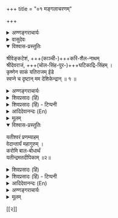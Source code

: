 +++
title = "०१ मङ्गलाचरणम्"

+++

<details><summary>अण्णङ्गराचार्यः</summary>

जयति पुमान् पर एकः श्रुतिशतपरिगीतवैभव श्रीमान् ।  
जयति च यतिराट् श्रीमान् तन्मतपद्मप्रबोधकृद्भानु ॥ १ ॥  
श्रीनागपुर्यभिजन श्रीमन्कृष्णार्यसत्सुत ।  
श्रीमद्रामानुजाचार्यकृपालब्धाखिलोदयः ॥ २ ॥  
जगद्गुरुवरानन्तरङ्गदेशिकयोगिनोः ।  
प्रभावज्ञश्च तत्पादभक्तः कृत्यनहड् कृतिः ॥ ३ ॥  
वादिभीकृद्गुरोर्वंश्यो नानाशास्त्रकृतश्रमः ॥  
अण्णङ्गरार्यदासोऽहं करोमि लघुवर्तिकाम् ॥ ४ ॥  
यतीन्द्रमतदीपस्य व्याख्यारूपा मनोरमाम् ।  
यद्योगात् प्रोज्ज्वलः सोऽयगूढार्थान् स प्रदर्शयेत् ॥ ५ ॥
</details>

<details><summary>वासुदेवः</summary>

**यतीन्द्र-मत-दीपिका-प्रकाशः ।**

प्रणम्य परमात्मानं विश्वेशं सर्वसाक्षिणम् ।  
संयुनज्मि प्रकाशेन यतीन्द्र-मत-दीपिकाम् ॥ १ ॥  

दीपिका ऽपि विषयान् न बोधयेन् मन्द-बुद्धि-तिमिरावगुण्ठितान् ।  
तद्रुजापसरणाय कृतो ऽयं यत्न एष तिमिरं विनाशयेत् ॥ २ ॥  

न तीक्ष्णधिषणो न च प्रथित-गूढ-शास्त्रार्थवित्-  
तथा ऽपि मुहुर् उत्सुको गुरुकृपावलम्बी परम् । 
अशेष-जगदाश्रयं परमपूरुषं चिन्तयन्-  
यतीन्द्र-मत-दीपिकां विवृणुयाम् इति प्रार्थये ॥ ३ ॥  

मत्कृतिर् इयम् इति नार्हति संग्रहम् एवेति पण्डितैर्मान्यैः ।  
न स्वान्ते करणीयं नात्रापूर्वं विलिख्यते किञ्चित् ॥ ४ ॥  

श्रीभाष्यादि-निबन्धान् दृष्ट्वा प्रायस् तदीय-सिद्धान्तान् ।  
तत् तत् प्रसङ्गवशतो विशदीकर्तुं यथामति प्रयते ॥ ५ ॥  

तत्रापि यदि भवेयुर् दोषाश् चेतोवधानवैधुर्यात् ।  
आलम्ब्यौदासीन्यं स्वीकुर्वन्तु प्रकाशम् अमुम् आर्याः ॥ ६ ॥  

ग्रन्थारम्भे कृतं मङ्गलं शिष्य-शिक्षार्थं निबध्नाति — **श्री-वेङ्कटेशम् इति** ।
</details>

<details open><summary>विश्वास-प्रस्तुतिः</summary>

श्रीवेङ्कटेशं, +++(काञ्ची-)+++करि-शैल-नाथम्  
श्रीदेवराजं, +++(चोल-सिंह-पुर-)+++घटिकाद्रि-सिंहम् ।  
कृष्णेन साकं यतिराजम् ईडे  
स्वप्ने च दृष्टान् मम देशिकेन्द्रान् ॥ १ ॥  
</details>

<details><summary>अण्णङ्गराचार्यः</summary>

अथ खलु तत्रभवान् विद्वद्वर्यः श्रीमन्महाचार्यमुख्यान्तेवासी श्रीनिवासाचार्ययतीन्द्रमतदीपिकानाम्नीं शारीरकपरिभाषामारभमाणः इष्टदेवदेशिकस्तवनलक्षणं मङ्गलमातनोति 'श्रीवेङ्कटेशम्' इति । श्रीवेङ्कटाचलनायकं भगवन्तं श्रीनिवासं, श्रीकञ्चीहस्तिगिरीश वरद देवाधिराज, चोलसिंहपुरे घटिकाचले विराजमान श्रीमन्नृसिंह, गीताचार्येण श्रीकृष्णेन सह गीताभाष्यादिभिर्विशिष्टाद्वैतसिद्धान्तप्रतिष्ठापकं श्रीभगवद्रामानुजमुनिं, स्वप्न एतदहर्मुखे दृष्टान् एतत्प्रकरणनिर्माणार्थमादेशं कुर्वाणान् स्वाचार्यांश्च श्रीनिवासदासोऽहं नौमीत्यर्थः ॥ १ ॥
</details>

<details><summary>शिवप्रसादः (हिं)</summary>

अनुवाद - श्रीवेङ्कटेश भगवान्, श्रीवरदराज भगवान्, घटिकाचल पर विराजमान श्रीनृसिंह भगवान्, श्रीसम्पत् कुमार भगवान् के साथ श्रीरामानुजाचार्यं तथा स्वप्न में साक्षात्कृत अपने आचार्यवर्यों की में वन्दना करता हूँ ।
</details>

<details><summary>शिवप्रसादः (हिं) - टिप्पनी</summary>

भावप्रकाशिका

सीतामुखाब्जमवलोकनजीवितः श्रीरामः प्रभुविशतमे हृदये दयालुः । श्री श्रीनिवाससुगुरोर्मधुरा यतोऽद्य, स्युर्व्याकृताः फणितयः प्रथिता जगत्याम् ॥ १११ तस्मै रामानुजार्याय नमः परमयोगिने ।

यः श्रुतिस्मृतिसूत्राणमन्तर्ज्वरमशीशमत् ॥ २ ॥

आविश्चकार यतिराजमतार्थदीपिकाम्, दशावतारः प्रथिताम् मनोहराम् ।

यः श्रीमहाचार्यप्रधानशिष्यः

तं श्रीनिवासार्यमहं प्रणौमि ॥ ३ ॥

यत्पादपद्यरजसां मधुरैः प्रभावः चेतांसि यान्ति रहितानि रजस्तमोभिः ।

सो विष्वगाययतिशेखर अद्य स्यान्मे संरक्षकः स्वकृपया स्ववशीकृतात्मा ॥ ४ ॥

जयताद् देवराहाश्री योगिवर्यो महीतले ।

यः स्वकारुण्यभूम्नंव सञ्जीवयति मामपि ॥ ५ ॥ यतीन्द्र मतदीपिकायाः करोति मनोहराम् ।

भावप्रकाशिकां व्याख्यां श्रीधरोऽयं सतां मुदे ॥ ६ ॥

ग्रन्थ के आरम्भ में मङ्गलाचरण की परम्परा शिष्टाचार - प्राप्त है । प्राचीन दार्शनिकों के अनुसार विघ्नविनाशपूर्वक प्रारिप्सित कर्म की परिसमाप्ति ही मङ्गला-

२



चरण का प्रयोजन है । नवीन दार्शनिक मानते हैं कि मङ्गल का प्रयोजन विद्यमान विघ्न का यथाशक्य विनाश है, ग्रन्थ की निर्विघ्न परिसमाप्ति तो ग्रन्थकार की शक्ति और प्रतिभा पर निर्भर करती है ।

इन

शास्त्रों में श्रीभगवान् के पर, व्यूह, विभव, अन्तर्यामी और अर्थावतार, पाँच रूपों के वर्णन उपलब्ध होते हैं । यतीन्द्रमतदीपिका के प्रकृत मङ्गलाचरण का प्रारम्भ श्रीनिवासाचार्य श्रीभगवान् के अर्थावताररूपों में प्रख्याततम श्रीवेङ्कटेश भगवान् की स्तुति से करते हैं। वेङ्कटगिरि पर विद्यमान श्रीवेङ्कटेश भगवान् के विषय में कहा है – ' कलौ वेङ्कटनायकः ।' अर्थात् कलियुग के कल्याणकामियों को चाहिये कि वे आत्मोज्जीवनार्थ श्रीवेङ्कटेश भगवान् की आराधना करें। नव दिव्य- सूरियों ने अपने दिव्य प्रबन्धों में श्रीवेङ्कटेश भगवान् का मङ्गलानुशासन किया है ।

के पश्चात् यतीन्द्रमतदीपिकाकार ने अपने मङ्गलाचरण में श्रीवेङ्कटेश भगवान् काञ्चीपुरम् के श्रीवरदराज भगवान् की वन्दना की है । काञ्चीपुरम् का दूसरा नाम करिशैल है । संभवतः यह नगरी करिशैल के ऊपर अवस्थित है । यहाँ पर ब्रह्माजी ने कभी अश्वमेध याग किया था और उस अश्वमेध याग की यज्ञवेदी से ही वरदराज भगवान् आविर्भूत हुए थे । यादवप्रकाशाचार्य की सन्निधि में अध्ययनकाल में भगवान् रामानुजाचार्य ने श्रीमद्यामुनाचार्य के स्निग्ध शिष्य श्रीकाश्वीपूर्ण स्वामी के आदेश से भगवान् वरदराज की बहुत दिनों तक जल सेवा की थी । स्वयम् भगवान् श्रीवरदराज ने रामानुजाचार्य की रक्षा यादवप्रकाशाचार्य के षड्यंत्र से की थी । श्रीवरदराज भगवान् का एक नाम देवराज भी है ।

तदनन्तर श्रीनिवासाचार्य ने अपने मङ्गलाचरण में भगवान् के अर्थावताररूप श्रीनृसिंह भगवान् की स्तुति की है। श्रीनृसिंह भगवान् घटिकाचल पर विराज- मान हैं ।

इस मङ्गलाचरण में आपने भगवान् के चौथे अर्थावतार रूप श्रीसम्पत्कुमार भगवान् के साथ भगवत्पाद रामानुजाचार्य को स्मरण किया है । श्रीसम्पत्कुमार भगवान् यादवाद्रि पर विद्यमान हैं । भगवत्पाद रामानुजाचार्य ने श्रीसम्पत्कुमार भगवान् को अपने पुत्र रूप में अपनाया था और वे सर्वदा अपने साथ सम्पत्कुमार भगवान् के विग्रह को अर्चामूर्ति के रूप में रखते थे । उन्हीं को ग्रन्थकार ने कृष्ण शब्द से अभिहित किया है ।

यह प्रसिद्धि है कि पूर्वाचार्यों ने स्वप्न में श्रीनिवासाचार्यजी को दर्शन देकर इस यतीन्द्रमतदीपिका नामक ग्रन्थ का प्रणयन करने के लिए प्रेरित किया था । उन्हीं की प्रेरणा से श्रीनिवासाचार्यजी ने इस ग्रन्थ का प्रणयन करके सरलतम तथा सुबोध भाषा में कम से कम शब्दों में गम्भीर से गंभीर भावों को अभिव्यक्त करने का पूर्ण सफल प्रयास किया है । दश अवतारों में निबद्ध यह ग्रन्थ विशिष्टाद्वैत दर्शन के जिज्ञासुओं के लिए इस दर्शन में प्रवेश प्राप्त करने का मुख्य द्वार है । इस अकेले



३

ग्रन्थ के माध्यम से विशिष्टाद्वैत दर्शन के मान्य सिद्धान्तों को बड़ी आसानी से जाना जा सकता है ।
</details>

<details><summary>आदिदेवानन्दः (En)</summary>

I glorify Śrī Venkatesa, Śrī Devaraja the Lord of Kariśaila, Nrsimha (the Lord of) Ghatikadri, 3 and Yatirāja together with Kṛṣṇa;3 and my supreme teachers who were seen by me in a vision. (1) 
</details>


<details><summary>मूलम्</summary>

श्रीवेङ्कटेशं करिशैलनाथं श्रीदेवराजं घटिकाद्रिसिंहम् ।  
कृष्णेन साकं यतिराजमीडे स्वप्ने च दृष्टान् मम देशिकेन्द्रान् ॥ १ ॥

</details>

<details open><summary>विश्वास-प्रस्तुतिः</summary>

यतीश्वरं प्रणम्याहम्  
वेदान्तार्यं महागुरुम् ।  
करोमि बाल-बोधार्थं  
यतीन्द्रमतदीपिकाम् ॥२॥
</details>

<details><summary>शिवप्रसादः (हिं)</summary>

अनुवाद - यतिराज श्रीरामानुजाचार्य तथा अपने परमगुरु श्रीवेदान्तदेशिक तथा श्री महाचार्य को प्रणाम करके वेदान्तशास्त्र में प्रविविक्षु जिज्ञासुओं के ज्ञान के लिए यतीन्द्रमत-दीपिका नामक प्रकरण-ग्रन्थ का प्रणयन कर रहा हूँ । 
</details>

<details><summary>शिवप्रसादः (हिं) - टिप्पनी</summary>

भा० प्र० – 'यथा देवे तथा गुरौ' इस श्रुति के अनुसार इस श्लोक में ग्रन्थकार अपने आचार्यों की स्तुति करते हैं । रामानुजाचार्य विशिष्टाद्वैतदर्शन के भाष्यकार के रूप में प्रख्यात हैं। श्रीनिवासाचार्य श्रीमन्महाचार्य के प्रथम तथा प्रधान शिष्य है । आपने श्रीवेदान्तदेशिक के न्यायपरिशुद्धि नामक ग्रन्थ की विस्तृत व्याख्या की है । श्रीमन्महाचार्य ने वेदान्तदेशिक के प्रख्यात ग्रन्थ 'शतदूषणी' की चण्डमारुत नाम की व्याख्या की है । श्रीमन्महाचार्य श्रीवेदान्ताचार्य के साक्षात् शिष्य थे; अत एव आप श्रीनिवासाचार्य के परमगुरु थे । 
</details>


<details><summary>आदिदेवानन्दः (En)</summary>

I bow to Yatīśvara, Vedantarya7 and Mahāguru; and I begin to compose Yatindramatadipika for the instruction of beginners. (2)
</details>

<details><summary>अण्णङ्गराचार्यः</summary>

'यतीश्वर'मिति । त्रिविधप्रबन्धमुखेन विशिष्टाद्वैतसिद्धान्तप्रतिष्ठापकानाचार्यचरणान् श्रीमद्भाष्यकारश्रुत्यन्तदेशिकमहाचार्यान् प्रणम्याहमेतत्तत्वानभिज्ञाना तत्त्वजिज्ञासूनां कृते यतीन्द्रमतदीपिकां करोमीत्यर्थः । एतेनैतत्सिद्धान्तसिद्धमानमेयरूपो विषयः, तज्जिज्ञासुरधिकारी, एतन्मततत्वाबोधलक्षणं साक्षात् फलं च स्वप्रबन्धस्य निरदिश्यन्त । परम्परया निश्रेयसानुबन्धित्वं चास्य विद्यत इति हार्द्दम् ॥ २ ॥ 
</details>


<details><summary>मूलम्</summary>

यतीश्वरं प्रणम्याहं वेदान्तार्यं महागुरुम् ।  
करोमि बालबोधार्थं यतीन्द्रमतदीपिकाम् ॥२॥
</details>

[[२]] 

  